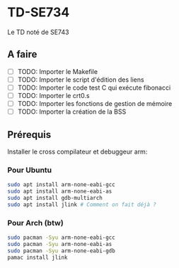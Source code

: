 # TD-SE734
Le TD noté de SE743

## A faire

- [ ] TODO: Importer le Makefile
- [ ] TODO: Importer le script d'édition des liens
- [ ] TODO: Importer le code test C qui exécute fibonacci
- [ ] TODO: Importer le crt0.s
- [ ] TODO: Importer les fonctions de gestion de mémoire
- [ ] TODO: Importer la création de la BSS

## Prérequis

Installer le cross compilateur et debuggeur arm:
### Pour Ubuntu
```sh
sudo apt install arm-none-eabi-gcc
sudo apt install arm-none-eabi-as
sudo apt install gdb-multiarch
sudo apt install jlink # Comment on fait déjà ?
```
### Pour Arch (btw)
```sh
sudo pacman -Syu arm-none-eabi-gcc
sudo pacman -Syu arm-none-eabi-as
sudo pacman -Syu arm-none-eabi-gdb
pamac install jlink
```
